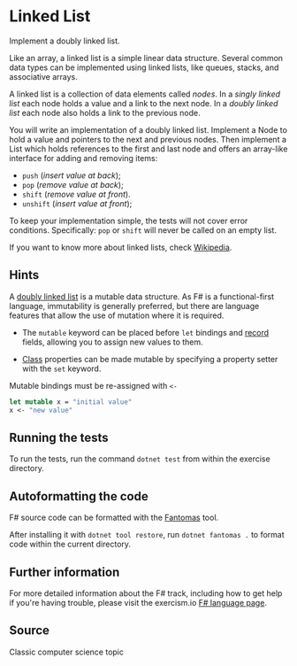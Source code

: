 # Linked List

Implement a doubly linked list.

Like an array, a linked list is a simple linear data structure. Several common data types can be implemented using
linked lists, like queues, stacks, and associative arrays.

A linked list is a collection of data elements called *nodes*. In a
*singly linked list* each node holds a value and a link to the next node. In a *doubly linked list* each node also holds
a link to the previous node.

You will write an implementation of a doubly linked list. Implement a Node to hold a value and pointers to the next and
previous nodes. Then implement a List which holds references to the first and last node and offers an array-like
interface for adding and removing items:

* `push` (*insert value at back*);
* `pop` (*remove value at back*);
* `shift` (*remove value at front*).
* `unshift` (*insert value at front*);

To keep your implementation simple, the tests will not cover error conditions. Specifically: `pop` or `shift` will never
be called on an empty list.

If you want to know more about linked lists, check [Wikipedia](https://en.wikipedia.org/wiki/Linked_list).

## Hints

A [doubly linked list](https://en.wikipedia.org/wiki/Doubly_linked_list) is a mutable data structure. As F# is a
functional-first language, immutability is generally preferred, but there are language features that allow the use of
mutation where it is required.

* The `mutable` keyword can be placed before `let` bindings
  and [record](https://docs.microsoft.com/en-us/dotnet/articles/fsharp/language-reference/records) fields, allowing you
  to assign new values to them.

* [Class](https://fsharpforfunandprofit.com/posts/classes) properties can be made mutable by specifying a property
  setter with the `set` keyword.

Mutable bindings must be re-assigned with `<-`

```fsharp
let mutable x = "initial value"
x <- "new value"
```

## Running the tests

To run the tests, run the command `dotnet test` from within the exercise directory.

## Autoformatting the code

F# source code can be formatted with the [Fantomas](https://github.com/fsprojects/fantomas) tool.

After installing it with `dotnet tool restore`, run `dotnet fantomas .` to format code within the current directory.

## Further information

For more detailed information about the F# track, including how to get help if you're having trouble, please visit the
exercism.io [F# language page](http://exercism.io/languages/fsharp/resources).

## Source

Classic computer science topic

